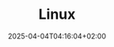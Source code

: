 ---
weight: 999
title: "Linux"
description: "[Applications](./linux/applications) • [CodingAndDebug](./linux/codinganddebug) • [Desktop](./linux/desktop) • [FilesystemsAndStorage](./linux/filesystemsandstorage) • [Kernel](./linux/kernel) • [Misc](./linux/misc) • [Multimedia](./linux/multimedia) • [Network](./linux/network) • [Packages](./linux/packages) • [Security](./linux/security)"
icon: "linux"
icontype: "simple"
date: "2025-04-04T04:16:04+02:00"
lastmod: "2025-04-04T04:16:04+02:00"
toc: true
---